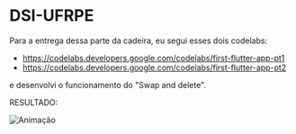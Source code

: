 # DSI-UFRPE

Para a entrega dessa parte da cadeira, eu segui esses dois codelabs:
  - https://codelabs.developers.google.com/codelabs/first-flutter-app-pt1
  - https://codelabs.developers.google.com/codelabs/first-flutter-app-pt2
 
 
 e desenvolvi o funcionamento do "Swap and delete".
 
 RESULTADO:
 
 
 ![Animação](https://user-images.githubusercontent.com/54015485/133464775-3a80ac42-4bd7-44a7-8bce-2cef58584347.gif)
